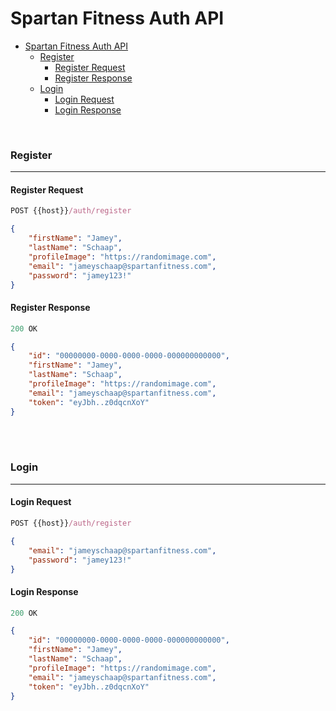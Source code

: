 # Spartan Fitness Auth API

- [Spartan Fitness Auth API](#spartan-fitness-auth-api)
    - [Register](#register)
      - [Register Request](#register-request)
      - [Register Response](#register-response)
    - [Login](#login)
      - [Login Request](#login-request)
      - [Login Response](#login-response)

<br/>

### Register

___

#### Register Request

```js
POST {{host}}/auth/register
```

```json
{
    "firstName": "Jamey",
    "lastName": "Schaap",
    "profileImage": "https://randomimage.com",
    "email": "jameyschaap@spartanfitness.com",
    "password": "jamey123!"
}
```

#### Register Response

```js
200 OK
```

```json
{
    "id": "00000000-0000-0000-0000-000000000000",
    "firstName": "Jamey",
    "lastName": "Schaap",
    "profileImage": "https://randomimage.com",
    "email": "jameyschaap@spartanfitness.com",
    "token": "eyJbh..z0dqcnXoY"
}
```

<br/><br/>

### Login

___

#### Login Request

```js
POST {{host}}/auth/register
```

```json
{
    "email": "jameyschaap@spartanfitness.com",
    "password": "jamey123!"
}
```

#### Login Response

```js
200 OK
```

```json
{
    "id": "00000000-0000-0000-0000-000000000000",
    "firstName": "Jamey",
    "lastName": "Schaap",
    "profileImage": "https://randomimage.com",
    "email": "jameyschaap@spartanfitness.com",
    "token": "eyJbh..z0dqcnXoY"
}
```
